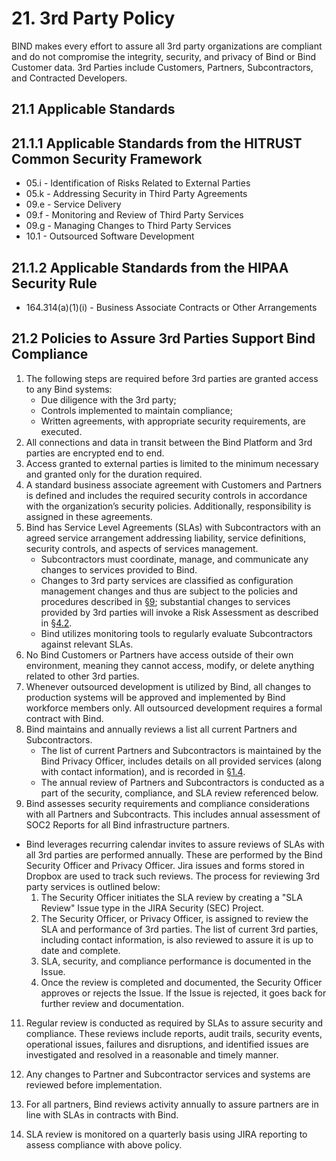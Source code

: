 # 21. 3rd Party Policy

BIND makes every effort to assure all 3rd party organizations are compliant and do not compromise the integrity, security, and privacy of Bind or Bind Customer data. 3rd Parties include Customers, Partners, Subcontractors, and Contracted Developers.

## 21.1 Applicable Standards

## 21.1.1 Applicable Standards from the HITRUST Common Security Framework

*  05.i - Identification of Risks Related to External Parties
*  05.k - Addressing Security in Third Party Agreements
*  09.e - Service Delivery
*  09.f - Monitoring and Review of Third Party Services
*  09.g - Managing Changes to Third Party Services
*  10.1 - Outsourced Software Development

## 21.1.2 Applicable Standards from the HIPAA Security Rule

* 164.314(a)(1)(i) - Business Associate Contracts or Other Arrangements

## 21.2 Policies to Assure 3rd Parties Support Bind Compliance

1. The following steps are required before 3rd parties are granted access to any Bind systems:
	* Due diligence with the 3rd party;
	* Controls implemented to maintain compliance;
	* Written agreements, with appropriate security requirements, are executed.
2. All connections and data in transit between the Bind Platform and 3rd parties are encrypted end to end.
3. Access granted to external parties is limited to the minimum necessary and granted only for the duration required.
4. A standard business associate agreement with Customers and Partners is defined and includes the required security controls in accordance with the organization’s security policies. Additionally, responsibility is assigned in these agreements.
5. Bind has Service Level Agreements (SLAs) with Subcontractors with an agreed service arrangement addressing liability, service definitions, security controls, and aspects of services management.
   * Subcontractors must coordinate, manage, and communicate any changes to services provided to Bind.
   * Changes to 3rd party services are classified as configuration management changes and thus are subject to the policies and procedures described in [§9](#9.-configuration-management-policy); substantial changes to services provided by 3rd parties will invoke a Risk Assessment as described in [§4.2](#4.2-risk-management-policies).
   * Bind utilizes monitoring tools to regularly evaluate Subcontractors against relevant SLAs.
6. No Bind Customers or Partners have access outside of their own environment, meaning they cannot access, modify, or delete anything related to other 3rd parties.
7. Whenever outsourced development is utilized by Bind, all changes to production systems will be approved and implemented by Bind workforce members only. All outsourced development requires a formal contract with Bind.
8. Bind maintains and annually reviews a list all current Partners and Subcontractors.
   * The list of current Partners and Subcontractors is maintained by the Bind Privacy Officer, includes details on all provided services (along with contact information), and is recorded in [§1.4](#1.4-bind-organizational-concepts).
   * The annual review of Partners and Subcontractors is conducted as a part of the security, compliance, and SLA review referenced below.
10. Bind assesses security requirements and compliance considerations with all Partners and Subcontracts. This includes annual assessment of SOC2 Reports for all Bind infrastructure partners.
  * Bind leverages recurring calendar invites to assure reviews of SLAs with all 3rd parties are performed annually. These are performed by the Bind Security Officer and Privacy Officer. Jira issues and forms stored in Dropbox are used to track such reviews. The process for reviewing 3rd party services is outlined below:
     1. The Security Officer initiates the SLA review by creating a "SLA Review" Issue type in the JIRA Security (SEC) Project.
     2. The Security Officer, or Privacy Officer, is assigned to review the SLA and performance of 3rd parties. The list of current 3rd parties, including contact information, is also reviewed to assure it is up to date and complete.
     3. SLA, security, and compliance performance is documented in the Issue.
     4. Once the review is completed and documented, the Security Officer approves or rejects the Issue. If the Issue is rejected, it goes back for further review and documentation.
11. Regular review is conducted as required by SLAs to assure security and compliance. These reviews include reports, audit trails, security events, operational issues, failures and disruptions, and identified issues are investigated and resolved in a reasonable and timely manner.

13. Any changes to Partner and Subcontractor services and systems are reviewed before implementation.
14. For all partners, Bind reviews activity annually to assure partners are in line with SLAs in contracts with Bind.
15. SLA review is monitored on a quarterly basis using JIRA reporting to assess compliance with above policy.
